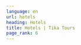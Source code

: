 ```yaml
---
language: en
url: hotels
heading: Hotels
title: Hotels | Tika Tours
page_rank: 6
---
```

<div class="row content-row"><!-- 905 (0)-->

</div>
